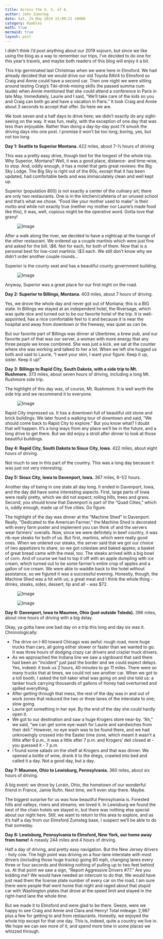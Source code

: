 ```yaml
---
title: Across the U. S. of A.
author: John Zumsteg
date: Sat, 25 May 2019 23:09:21 +0000
category: Rambles
math: true
mermaid: true
layout: post
---
```

<p class="p2"><span class="s1">I didn’t think I’d post anything about our 2019 sojourn, but since we like using the blog as a way to remember our trips, I’ve decided to do one for this year’s travels, and maybe both readers of this blog will enjoy it a bit.</span></p>
<p class="p2"><span class="s1">This trip germinated last Christmas when we were here in Elmsford. We had already decided that we would drive our old Toyota RAV4 to Elmsford so Craig and Annie could have a second car. Then one night we were sitting around testing Craig’s Tiki-drink-mixing skills (he passed summa cum laude) when Annie mentioned that she could attend a conference in Paris in late May. Immediately, Laurie and I said, “We’ll take care of the kids so you and Craig can both go and have a vacation in Paris.” It took Craig and Annie about 3 seconds to accept that offer. So here we are.</span></p>
<p class="p2"><span class="s1">We took seven and a half days to drive here; we didn’t exactly do any sight-seeing on the way. It was fun, really, with the exception of one day that was less than enjoyable. Rather than doing a day-by-day post I’ll smush the driving days into one post. I promise it won’t be too long; boring, yes, but not too long.</span></p>
<p class="p3"><span class="s2"><b>Day 1: Seattle to Superior Montana. </b></span><span class="s1">422 miles, about 7-½ hours of driving</span></p>
<p class="p2"><span class="s1">This was a pretty easy drive, though tied for the longest of the whole trip. Why Superior, Montana? Well, it was a good place, distance- and time-wise, to stop. And, oddly enough, it has a motel that gets great reviews: the Big Sky Lodge. The Big Sky is right out of the 60s, except that it has been updated, had comfortable beds and was immaculately clean and well kept up. </span></p>
<p class="p2"><span class="s1">Superior (population 800) is not exactly a center of the culinary art; there are only two restaurants. One is in the kitchen/cafeteria of an unused school and that’s what we chose. “Food like your mother used to make” is their motto and while not exactly true (neither my mother nor Laurie’s made food like this), it was, well, copious might be the operative word. Gotta love that gravy!</span></p>
<figure>
	<img src="{{"/assets/images/2019/05/IMG_2695.jpg" | prepend: site.baseurl | prepend: site.url }}" alt="Image" />
	<figcaption></figcaption>
</figure>


<p class="p2"><span class="s1">After a walk along the river, we decided to have a nightcap at the lounge of the other restaurant. We ordered up a couple martinis which were just fine and asked for the bill.  \$6. Not for each, for both of them. Now that is a personal best for low-cost martinis: \$3 each. We still don’t know why we didn’t order another couple rounds…</span></p>
Superior is the county seat and has a beautiful county government building.

<figure>
	<img src="{{"/assets/images/2019/05/IMG_2691.jpg" | prepend: site.baseurl | prepend: site.url }}" alt="Image" />
	<figcaption></figcaption>
</figure>


<p class="p2"><span class="s1">Anyway, Superior was a great place for our first night on the road.</span></p>
<p class="p4"><span class="s1"><b>Day 2: Superior to Billings, Montana. </b>403 miles, about 7 hours of driving.</span></p>
<p class="p2"><span class="s1">Yes, we drove the whole day and never got out of Montana; this is a BIG state. In Billings we stayed at an independent hotel, the Riversage, which was quite nice and turned out to be our favorite hotel of the trip. It is well-appointed, has a nice comfortable feel to it and because it is near the hospital and away from downtown or the freeway, was quiet as can be. </span></p>
<p class="p2"><span class="s1">But our favorite part of Billings was dinner at Uberbrew, a brew pub, and our favorite part of that was our server, a woman with more energy that any three people we know combined. She was just a kick. we sat at the counter where she was working and talked to her a lot. When we left she hugged us both and said to Laurie, “I want your skin, I want your figure. Keep it up, sister. Keep it up!” </span></p>
<p class="p4"><span class="s1"><b>Day 3: Billings to Rapid City, South Dakota, with a side trip to Mt. Rushmore. </b>373 miles, about seven hours of driving, including a long Mt. Rushmore side trip.</span></p>
<p class="p2"><span class="s1">The highlight of this day was, of course, Mt. Rushmore. It is well worth the side trip and we recommend it to everyone.</span></p>
<figure>
	<img src="{{"/assets/images/2019/05/DSC08441.jpg" | prepend: site.baseurl | prepend: site.url }}" alt="Image" />
	<figcaption></figcaption>
</figure>


<p class="p2"><span class="s1">Rapid City impressed us. It has a downtown full of beautiful old stone and brick buildings. We later found a walking tour of downtown and said, “We should come back to Rapid City to explore.” But you know what? I doubt that will happen. It’s a long ways from any place we’ll be in the future, and a long drive to get there. But we did enjoy a stroll after dinner to look at those beautiful buildings.</span></p>
<p class="p5"><span class="s1"><b>Day 4: Rapid City, South Dakota to Sioux City, Iowa.</b> 422 miles, about eight hours of driving.</span></p>
<p class="p2"><span class="s1">Not much to see in this part of the country. This was a long day because it was just not very interesting. </span></p>
<p class="p4"><span class="s1"><b>Day 5: Sioux City, Iowa to Davenport, Iowa.</b> 367 miles, 6-1/2 hours.</span></p>
<p class="p2"><span class="s1">Another day of being in one state all day long. It ended in Davenport, Iowa, and the day did have some interesting aspects. First, large parts of Iowa were really pretty, which we did not expect; rolling hills, trees and grass. Second, you should know that Davenport is part of the “Quad Cities,” which is, oddly enough, made up of five cities. Go figure. </span></p>
<p class="p2"><span class="s1">The highlight of the day was dinner at the “Machine Shed” in Davenport. Really. “Dedicated to the American Farmer,” the Machine Shed is decorated with every farm poster and implement you can think of and the servers wear farmers' overalls. Now, since we were definitely in beef country, it was rib-eye steaks for both of us. But first, martinis, which were really good ones. When we ordered our steaks, the server said that we got our choice of two appetizers to share, so we got coleslaw and baked apples; a basket of great bread came with the meal, too. The steaks arrived with a big bowl of corn. And of course we had to top it off with an apple dumpling with ice cream, which turned out to be some farmer’s entire crop of apples and a gallon of ice cream. We were able to waddle back to the hotel without assistance, so we figured it was a successful evening. Honestly, though, the Machine Shed was a hit with us; a great meal and I think the whole thing - drinks, steaks, sides, dessert, tip and all - was $72.</span></p>
<p class="p2"><figure>
	<img src="{{"/assets/images/2019/05/IMG_2733.jpg" | prepend: site.baseurl | prepend: site.url }}" alt="Image" />
	<figcaption></figcaption>
</figure>

<figure>
	<img src="{{"/assets/images/2019/05/IMG_2736.jpg" | prepend: site.baseurl | prepend: site.url }}" alt="Image" />
	<figcaption></figcaption>
</figure>

</p>
<p class="p4"><span class="s1"><b>Day 6: Davenport, Iowa to Maumee, Ohio (just outside Toledo).</b> 396 miles, about nine hours of driving with a big delay.</span></p>
<p class="p2"><span class="s1">Okay, ya gotta have one bad day on a trip this long and day six was it. Chronologically:</span></p>

<ul class="ul1">
 	<li class="li2"><span class="s1">The drive on I-80 toward Chicago was awful: rough road, more huge trucks than cars, all going either slower or faster than we wanted to go. It was three hours of dodging crazy car drivers and crazier truck drivers.</span></li>
 	<li class="li2"><span class="s1">As we approached the Indiana line we saw a signboard that said there had been an “incident” just past the border and we could expect delays. Yes, indeed: it took us 2 hours, 40 minutes to go 11 miles. There were so many trucks that at times, we could not see another car. When we got to a toll booth, I asked the toll-taker what was going on and she told us: a tanker truck carrying thousands of gallons of honey had overturned and spilled everything. </span></li>
 	<li class="li2"><span class="s1">After getting through that mess, the rest of the day was in and out of work zones that reduced the two or three lanes of the interstate to one; slow going.</span></li>
 	<li class="li2"><span class="s1">Laurie got something in her eye. By the end of the day she could hardly open it. </span></li>
 	<li class="li2"><span class="s1">We got to our destination and saw a huge Krogers store near-by. “Ah,” we said, “we can get some eye-wash for Laurie and sandwiches from their deli.” However, no eye wash was to be found there, and we had unknowingly crossed into the Easter time zone, which meant it wasn’t a little after 6 p.m., it was a little after 7 p.m. and Krogers’ deli closed at - you guessed it - 7 p.m.</span></li>
 	<li class="li2"><span class="s1">I found some salads on the shelf at Krogers and that was dinner. We opened a bottle of wine, drank it to the dregs, crawled into bed and called it a day. Not a good day, but a day.</span></li>
</ul>
<p class="p4"><span class="s1"><b>Day 7: Maumee, Ohio to Lewisburg, Pennsylvania.</b> 360 miles, about six hours of driving.</span></p>
A big event: we drove by Lorain, Ohio, the hometown of our wonderful friend in France, Jamie Rufin. Next time, we'll even stop there. Maybe.
<p class="p2"><span class="s1">The biggest surprise for us was how beautiful Pennsylvania is. Forested hills and valleys, rivers and streams; we loved it. In Lewisburg we found the best of the chain hotels we stayed in, but there was nothing else special about our night here. Still, we want to return to this area to explore, and as it’s half a day from our Elmsford Zumsteg base, I suspect we’ll be able to do that someday.</span></p>
<p class="p4"><span class="s1"><b>Day 8: Lewisburg, Pennsylvania to Elmsford, New York, our home away from home!</b> A measly 244 miles and 4 hours of driving.</span></p>
<p class="p2"><span class="s1">Half a day of driving, and pretty easy navigation. But the New Jersey drivers - holy cow. The high point was driving on a four-lane interstate with most drivers (including those huge trucks) going 80 mph, changing lanes every three or four seconds and thinking nothing of pulling up to two feet behind us. At that point we saw a sign, “Report Aggressive Drivers #77.” Are you kidding me? We would have needed an intercom to do that. We would have just read them the license plate number of every car on the road. I am sure there were people that went home that night and raged about that stupid car with Washington plates that drove at the speed limit and stayed in the right-hand lane the whole time.</span></p>
<p class="p2"><span class="s1">But we made it to Elmsford and were glad to be there. Geeze, were we happy to see Craig and Annie and Clara and Henry! Total mileage: 2,987 plus a few for getting to and from restaurants. Honestly, we enjoyed the whole trip except for that one day. This is, indeed, quite a country we live in. We hope we can see more of it, and spend more time in some places we whizzed through.</span></p>
